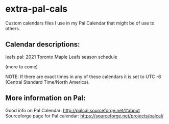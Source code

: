 # extra-pal-cals

Custom calendars files I use in my Pal Calendar that might be of use to others.


Calendar descriptions:
----------------------
leafs.pal: 2021 Toronto Maple Leafs season schedule 

(more to come)




NOTE: If there are exact times in any of these calendars it is set to UTC -6 (Central Standard Time/North America).  


More information on Pal:
------------------------

Good info on Pal Calendar: http://palcal.sourceforge.net/#about
Sourceforge page for Pal calendar: https://sourceforge.net/projects/palcal/
